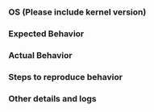 <!--
Before opening an issue, please make sure you have checked the documentation for help/answers at https://github.com/KhulnaSoft/BenchWeb/wiki

If this is a feature request, please check the project roadmaps first at https://github.com/KhulnaSoft/BenchWeb/projects

If this is a request for a new language/framework, please check the wiki at https://github.com/KhulnaSoft/BenchWeb/wiki/Suggested-Frameworks,-Languages-and-Features and
make sure it's not already there.

If this issue is related to personal benchmarking numbers versus official round results, please make sure you are testing on the same commit that the round was released on and that your machine setup is similar to the specs listed for that round otherwise it will be extremely difficult to reproduce results. Rounds are tagged at https://github.com/KhulnaSoft/BenchWeb/releases

For errors with setup, frameworks, or the benchmarks, please make sure you are on the most current `master` branch. Provide as many logs as possible. For larger logs you can use http://sprunge.us/ then follow the template below:
-->

### OS (Please include kernel version)

### Expected Behavior

### Actual Behavior

### Steps to reproduce behavior

### Other details and logs
